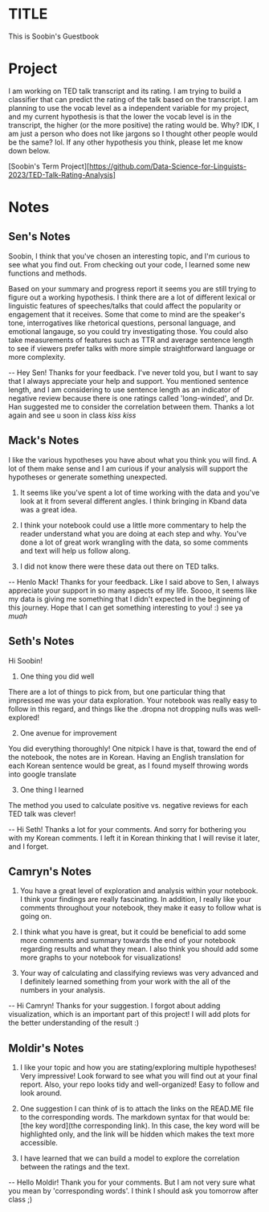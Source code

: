 # TITLE

This is Soobin's Guestbook

# Project

I am working on TED talk transcript and its rating. I am trying to build a classifier that can predict the rating of the talk based on the transcript. I am planning to use the vocab level as a independent variable for my project, and my current hypothesis is that the lower the vocab level is in the transcript, the higher (or the more positive) the rating would be. Why? IDK, I am just a person who does not like jargons so I thought other people would be the same? lol. If any other hypothesis you think, please let me know down below.

[Soobin's Term Project][https://github.com/Data-Science-for-Linguists-2023/TED-Talk-Rating-Analysis]

# Notes

## Sen's Notes
Soobin, I think that you've chosen an interesting topic, and I'm curious to see what you find out. From checking out your code, I learned some new functions and methods.

Based on your summary and progress report it seems you are still trying to figure out a working hypothesis. I think there are a lot of different lexical or linguistic features of speeches/talks that could affect the popularity or engagement that it receives. Some that come to mind are the speaker's tone, interrogatives like rhetorical questions, personal language, and emotional langauge, so you could try investigating those. You could also take measurements of features such as TTR and average sentence length to see if viewers prefer talks with more simple straightforward language or more complexity.

-- Hey Sen! Thanks for your feedback. I've never told you, but I want to say that I always appreciate your help and support. You mentioned sentence length, and I am considering to use sentence length as an indicator of negative review because there is one ratings called 'long-winded', and Dr. Han suggested me to consider the correlation between them. Thanks a lot again and see u soon in class *kiss kiss*

## Mack's Notes

I like the various hypotheses you have about what you think you will find. A lot of them make sense and I am curious if your analysis will support the hypotheses or generate something unexpected.

1. It seems like you've spent a lot of time working with the data and you've look at it from several different angles. I think bringing in Kband data was a great idea.

2. I think your notebook could use a little more commentary to help the reader understand what you are doing at each step and why. You've done a lot of great work wrangling with the data, so some comments and text will help us follow along.

3. I did not know there were these data out there on TED talks.

-- Henlo Mack! Thanks for your feedback. Like I said above to Sen, I always appreciate your support in so many aspects of my life. Soooo, it seems like my data is giving me something that I didn't expected in the beginning of this journey. Hope that I can get something interesting to you! :) see ya *muah*


## Seth's Notes

Hi Soobin!

1. One thing you did well

There are a lot of things to pick from, but one particular thing that impressed me was your data exploration. Your notebook was really easy to follow in this regard, and things like the .dropna not dropping nulls was well-explored!

2. One avenue for improvement

You did everything thoroughly! One nitpick I have is that, toward the end of the notebook, the notes are in Korean. Having an English translation for each Korean sentence would be great, as I found myself throwing words into google translate

3. One thing I learned

The method you used to calculate positive vs. negative reviews for each TED talk was clever!

-- Hi Seth! Thanks a lot for your comments. And sorry for bothering you with my Korean comments. I left it in Korean thinking that I will revise it later, and I forget.

## Camryn's Notes

1. You have a great level of exploration and analysis within your notebook. I think your findings are really fascinating. In addition, I really like your comments throughout your notebook, they make it easy to follow what is going on.

2. I think what you have is great, but it could be beneficial to add some more comments and summary towards the end of your notebook regarding results and what they mean. I also think you should add some more graphs to your notebook for visualizations!

3.  Your way of calculating and classifying reviews was very advanced and I definitely learned something from your work with the all of the numbers in your analysis.

-- Hi Camryn! Thanks for your suggestion. I forgot about adding visualization, which is an important part of this project! I will add plots for the better understanding of the result :)

## Moldir's Notes

1. I like your topic and how you are stating/exploring multiple hypotheses! Very impressive! Look forward to see what you will find out at your final report. Also, your repo looks tidy and well-organized! Easy to follow and look around.

2. One suggestion I can think of is to attach the links on the READ.ME file to the corresponding words. The markdown syntax for that would be: [the key word](the corresponding link). In this case, the key word will be highlighted only, and the link will be hidden which makes the text more accessible. 

3. I have learned that we can build a model to explore the correlation between the ratings and the text. 

-- Hello Moldir! Thank you for your comments. But I am not very sure what you mean by 'corresponding words'. I think I should ask you tomorrow after class ;) 
